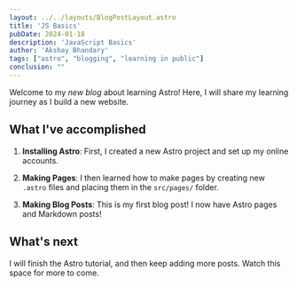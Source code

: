 ```yaml
---
layout: ../../layouts/BlogPostLayout.astro
title: 'JS Basics'
pubDate: 2024-01-18
description: 'JavaScript Basics'
author: 'Akshay Bhandary'
tags: ["astro", "blogging", "learning in public"]
conclusion: ""
---
```


Welcome to my _new blog_ about learning Astro! Here, I will share my learning journey as I build a new website.

## What I've accomplished

1. **Installing Astro**: First, I created a new Astro project and set up my online accounts.

2. **Making Pages**: I then learned how to make pages by creating new `.astro` files and placing them in the `src/pages/` folder.

3. **Making Blog Posts**: This is my first blog post! I now have Astro pages and Markdown posts!

## What's next

I will finish the Astro tutorial, and then keep adding more posts. Watch this space for more to come.